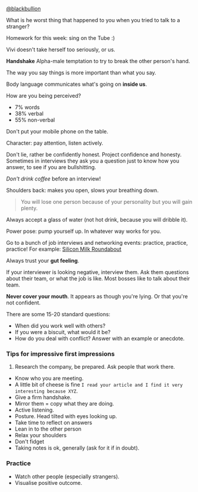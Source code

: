 [@blackbullion](https://twitter.com/blackbullion)

What is he worst thing that happened to you when you tried to talk to a stranger?

Homework for this week: sing on the Tube :)

Vivi doesn't take herself too seriously, or us.


**Handshake** Alpha-male temptation to try to break the other person's hand.

The way you say things is more important than what you say.

Body language communicates what's going on **inside us**.

How are you being perceived?

* 7% words
* 38% verbal
* 55% non-verbal

Don't put your mobile phone on the table.

Character: pay attention, listen actively.

Don't lie, rather be confidently honest. Project confidence and honesty. Sometimes in interviews they ask you a question just to know how you answer, to see if you are bullshitting.

*Don't drink coffee* before an interview!

Shoulders back: makes you open, slows your breathing down.

> You will lose one person because of your personality but you will gain plenty.

Always accept a glass of water (not hot drink, because you will dribble it).

Power pose: pump yourself up. In whatever way works for you.

Go to a bunch of job interviews and networking events: practice, practice, practice! For example: [Silicon Milk Roundabout](https://www.siliconmilkroundabout.com)

Always trust your **gut feeling**.

If your interviewer is looking negative, interview them. Ask them questions about their team, or what the job is like. Most bosses like to talk about their team.

**Never cover your mouth**. It appears as though you're lying. Or that you're not confident.

There are some 15-20 standard questions:

* When did you work well with others?
* If you were a biscuit, what would it be?
* How do you deal with conflict? Answer with an example or anecdote.

### Tips for impressive first impressions

1. Research the company, be prepared. Ask people that work there.
* Know who you are meeting. 
* A little bit of cheese is fine `I read your article and I find it very interesting because XYZ`.
* Give a firm handshake.
* Mirror them = copy what they are doing.
* Active listening. 
* Posture. Head tilted with eyes looking up.
* Take time to reflect on answers
* Lean in to the other person
* Relax your shoulders
* Don't fidget
* Taking notes is ok, generally (ask for it if in doubt).

### Practice

* Watch other people (especially strangers).
* Visualise positive outcome.



